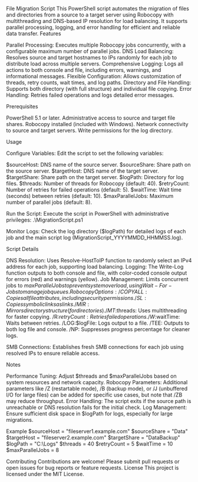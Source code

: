 File Migration Script
This PowerShell script automates the migration of files and directories from a source to a target server using Robocopy with multithreading and DNS-based IP resolution for load balancing. It supports parallel processing, logging, and error handling for efficient and reliable data transfer.
Features

Parallel Processing: Executes multiple Robocopy jobs concurrently, with a configurable maximum number of parallel jobs.
DNS Load Balancing: Resolves source and target hostnames to IPs randomly for each job to distribute load across multiple servers.
Comprehensive Logging: Logs all actions to both console and file, including errors, warnings, and informational messages.
Flexible Configuration: Allows customization of threads, retry counts, wait times, and log paths.
Directory and File Handling: Supports both directory (with full structure) and individual file copying.
Error Handling: Retries failed operations and logs detailed error messages.

Prerequisites

PowerShell 5.1 or later.
Administrative access to source and target file shares.
Robocopy installed (included with Windows).
Network connectivity to source and target servers.
Write permissions for the log directory.

Usage

Configure Variables: Edit the script to set the following variables:

$sourceHost: DNS name of the source server.
$sourceShare: Share path on the source server.
$targetHost: DNS name of the target server.
$targetShare: Share path on the target server.
$logPath: Directory for log files.
$threads: Number of threads for Robocopy (default: 40).
$retryCount: Number of retries for failed operations (default: 5).
$waitTime: Wait time (seconds) between retries (default: 10).
$maxParallelJobs: Maximum number of parallel jobs (default: 8).


Run the Script: Execute the script in PowerShell with administrative privileges:
.\MigrationScript.ps1


Monitor Logs: Check the log directory ($logPath) for detailed logs of each job and the main script log (MigrationScript_YYYYMMDD_HHMMSS.log).


Script Details

DNS Resolution: Uses Resolve-HostToIP function to randomly select an IPv4 address for each job, supporting load balancing.
Logging: The Write-Log function outputs to both console and file, with color-coded console output for errors (red) and warnings (yellow).
Job Management: Limits concurrent jobs to $maxParallelJobs to prevent system overload, using Wait-For-Jobs to manage job queues.
Robocopy Options:
/COPYALL: Copies all file attributes, including security permissions.
/SL: Copies symbolic links as links.
/MIR: Mirrors directory structure (for directories).
/MT:$threads: Uses multithreading for faster copying.
/R:$retryCount: Retries failed operations.
/W:$waitTime: Waits between retries.
/LOG:$logFile: Logs output to a file.
/TEE: Outputs to both log file and console.
/NP: Suppresses progress percentage for cleaner logs.


SMB Connections: Establishes fresh SMB connections for each job using resolved IPs to ensure reliable access.

Notes

Performance Tuning: Adjust $threads and $maxParallelJobs based on system resources and network capacity.
Robocopy Parameters: Additional parameters like /Z (restartable mode), /B (backup mode), or /J (unbuffered I/O for large files) can be added for specific use cases, but note that /ZB may reduce throughput.
Error Handling: The script exits if the source path is unreachable or DNS resolution fails for the initial check.
Log Management: Ensure sufficient disk space in $logPath for logs, especially for large migrations.

Example
$sourceHost = "fileserver1.example.com"
$sourceShare = "Data"
$targetHost = "fileserver2.example.com"
$targetShare = "DataBackup"
$logPath = "C:\Logs"
$threads = 40
$retryCount = 5
$waitTime = 10
$maxParallelJobs = 8

Contributing
Contributions are welcome! Please submit pull requests or open issues for bug reports or feature requests.
License
This project is licensed under the MIT License.
